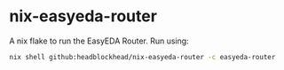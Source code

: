# nix-easyeda-router

A nix flake to run the EasyEDA Router. Run using:
```bash
nix shell github:headblockhead/nix-easyeda-router -c easyeda-router
```
